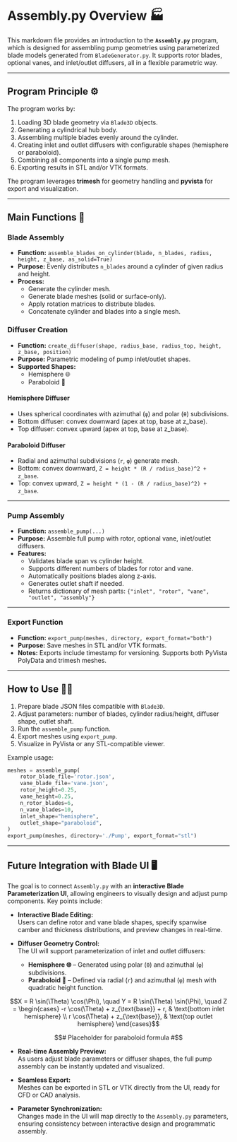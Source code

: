 # Assembly.py Overview 🏭

This markdown file provides an introduction to the **`Assembly.py`** program, which is designed for assembling pump geometries using parameterized blade models generated from `BladeGenerator.py`. It supports rotor blades, optional vanes, and inlet/outlet diffusers, all in a flexible parametric way.

---

## Program Principle ⚙️

The program works by:

1. Loading 3D blade geometry via `Blade3D` objects.  
2. Generating a cylindrical hub body.  
3. Assembling multiple blades evenly around the cylinder.  
4. Creating inlet and outlet diffusers with configurable shapes (hemisphere or paraboloid).  
5. Combining all components into a single pump mesh.  
6. Exporting results in STL and/or VTK formats.

The program leverages **trimesh** for geometry handling and **pyvista** for export and visualization.

---

## Main Functions 📝

### Blade Assembly

- **Function:** `assemble_blades_on_cylinder(blade, n_blades, radius, height, z_base, as_solid=True)`  
- **Purpose:** Evenly distributes `n_blades` around a cylinder of given radius and height.  
- **Process:**
  - Generate the cylinder mesh.
  - Generate blade meshes (solid or surface-only).
  - Apply rotation matrices to distribute blades.
  - Concatenate cylinder and blades into a single mesh.

### Diffuser Creation

- **Function:** `create_diffuser(shape, radius_base, radius_top, height, z_base, position)`  
- **Purpose:** Parametric modeling of pump inlet/outlet shapes.  
- **Supported Shapes:**  
  - Hemisphere 🌐  
  - Paraboloid 🔺  

#### Hemisphere Diffuser

- Uses spherical coordinates with azimuthal (`φ`) and polar (`θ`) subdivisions.  
- Bottom diffuser: convex downward (apex at top, base at z_base).  
- Top diffuser: convex upward (apex at top, base at z_base).

#### Paraboloid Diffuser

- Radial and azimuthal subdivisions (`r`, `φ`) generate mesh.  
- Bottom: convex downward, `Z = height * (R / radius_base)^2 + z_base`.  
- Top: convex upward, `Z = height * (1 - (R / radius_base)^2) + z_base`.

---

### Pump Assembly

- **Function:** `assemble_pump(...)`  
- **Purpose:** Assemble full pump with rotor, optional vane, inlet/outlet diffusers.  
- **Features:**
  - Validates blade span vs cylinder height.
  - Supports different numbers of blades for rotor and vane.
  - Automatically positions blades along z-axis.
  - Generates outlet shaft if needed.
  - Returns dictionary of mesh parts: `{"inlet", "rotor", "vane", "outlet", "assembly"}`

---

### Export Function

- **Function:** `export_pump(meshes, directory, export_format="both")`  
- **Purpose:** Save meshes in STL and/or VTK formats.  
- **Notes:** Exports include timestamp for versioning. Supports both PyVista PolyData and trimesh meshes.

---

## How to Use 🏃‍♂️

1. Prepare blade JSON files compatible with `Blade3D`.  
2. Adjust parameters: number of blades, cylinder radius/height, diffuser shape, outlet shaft.  
3. Run the `assemble_pump` function.  
4. Export meshes using `export_pump`.  
5. Visualize in PyVista or any STL-compatible viewer.

Example usage:

```python
meshes = assemble_pump(
    rotor_blade_file='rotor.json',
    vane_blade_file='vane.json',
    rotor_height=0.25,
    vane_height=0.25,
    n_rotor_blades=6,
    n_vane_blades=10,
    inlet_shape="hemisphere",
    outlet_shape="paraboloid",
)
export_pump(meshes, directory='./Pump', export_format="stl")
```

---
## Future Integration with Blade UI 🖥️

The goal is to connect `Assembly.py` with an **interactive Blade Parameterization UI**, allowing engineers to visually design and adjust pump components. Key points include:

- **Interactive Blade Editing:**  
  Users can define rotor and vane blade shapes, specify spanwise camber and thickness distributions, and preview changes in real-time.  

- **Diffuser Geometry Control:**  
  The UI will support parameterization of inlet and outlet diffusers:  
  - **Hemisphere 🌐** – Generated using polar (`θ`) and azimuthal (`φ`) subdivisions.  
  - **Paraboloid 🔺** – Defined via radial (`r`) and azimuthal (`φ`) mesh with quadratic height function.  

```math
X = R \sin(\Theta) \cos(\Phi), \quad Y = R \sin(\Theta) \sin(\Phi), \quad Z = 
\begin{cases} 
-r \cos(\Theta) + z_{\text{base}} + r, & \text{bottom inlet hemisphere} \\
r \cos(\Theta) + z_{\text{base}}, & \text{top outlet hemisphere} 
\end{cases}
```

```math
# Placeholder for paraboloid formula #
```

- **Real-time Assembly Preview:**  
  As users adjust blade parameters or diffuser shapes, the full pump assembly can be instantly updated and visualized.  

- **Seamless Export:**  
  Meshes can be exported in STL or VTK directly from the UI, ready for CFD or CAD analysis.  

- **Parameter Synchronization:**  
  Changes made in the UI will map directly to the `Assembly.py` parameters, ensuring consistency between interactive design and programmatic assembly.
